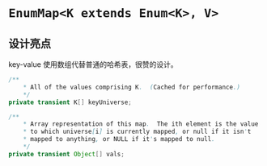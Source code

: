 # `EnumMap<K extends Enum<K>, V>`

## 设计亮点

key-value 使用数组代替普通的哈希表，很赞的设计。

```java
/**
    * All of the values comprising K.  (Cached for performance.)
    */
private transient K[] keyUniverse;

/**
    * Array representation of this map.  The ith element is the value
    * to which universe[i] is currently mapped, or null if it isn't
    * mapped to anything, or NULL if it's mapped to null.
    */
private transient Object[] vals;
```
